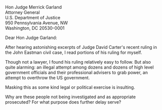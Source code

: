 Hon Judge Merrick Garland  
Attorney General  
U.S. Department of Justice  
950 Pennsylvania Avenue, NW  
Washington, DC 20530-0001  


Dear Hon Judge Garland:  


After hearing astonishing excerpts of  Judge David Carter's recent ruling
in the  John Eastman civil case, I read portions of his ruling for myself.

Though not a lawyer, I found his ruling relatively easy to follow.   But also quite
alarming:     an illegal attempt among dozens and dozens of high level
government officials and their professional advisers to grab power, an attempt to
overthrow the US government.

Masking this as some kind legal or political exercise is insulting.

Why are these people not being investigated and as appropriate prosecuted?
For what purpose does further delay serve?




